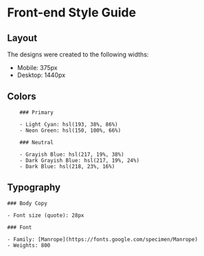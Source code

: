 # Front-end Style Guide

## Layout

The designs were created to the following widths:

- Mobile: 375px
- Desktop: 1440px

## Colors

        ### Primary

        - Light Cyan: hsl(193, 38%, 86%)
        - Neon Green: hsl(150, 100%, 66%)

        ### Neutral

        - Grayish Blue: hsl(217, 19%, 38%)
        - Dark Grayish Blue: hsl(217, 19%, 24%)
        - Dark Blue: hsl(218, 23%, 16%)

## Typography

    ### Body Copy

    - Font size (quote): 28px

    ### Font

    - Family: [Manrope](https://fonts.google.com/specimen/Manrope)
    - Weights: 800
